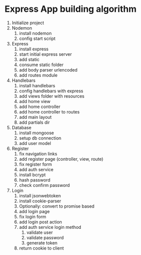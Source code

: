 # Express App building algorithm

1. Initialize project
2. Nodemon
   1. install nodemon
   2. config start script
3. Express
   1. install express
   2. start initial express server
   3. add static 
   4. consume static folder
   5. add body parser urlencoded
   6. add routes module
4. Handlebars
   1. install handlebars
   2. config handlebars with express
   3. add views folder with resources
   4. add home view
   5. add home controller
   6. add home controller to routes
   7. add main layout
   8. add partials dir
5. Database
   1. install mongoose
   2. setup db connection
   3. add user model
6. Register
   1. fix navigation links
   2. add register page (controller, view, route)
   3. fix register form
   4. add auth service
   5. install bcrypt
   6. hash password
   7. check confirm password
7. Login
   1. install jsonwebtoken
   2. install cookie-parser
   3. Optionally: convert to promise based
   4. add login page
   5. fix login form
   6. add login post action
   7. add auth service login method
      1. validate user
      2. validate password
      3. generate token
   8. return cookie to client